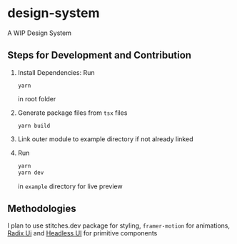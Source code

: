 # design-system
A WIP Design System

## Steps for Development and Contribution

1. Install Dependencies: Run
    ```
    yarn
    ```
    in root folder

2. Generate package files from `tsx` files
    ```
    yarn build
    ```

3. Link outer module to example directory if not already linked

4. Run 
    ```sh
    yarn
    yarn dev
    ```
    in `example` directory for live preview
  
## Methodologies

I plan to use stitches.dev package for styling, `framer-motion` for animations, [Radix Ui](https://radix-ui.com) and [Headless UI](https://headlessui.dev) for primitive components
